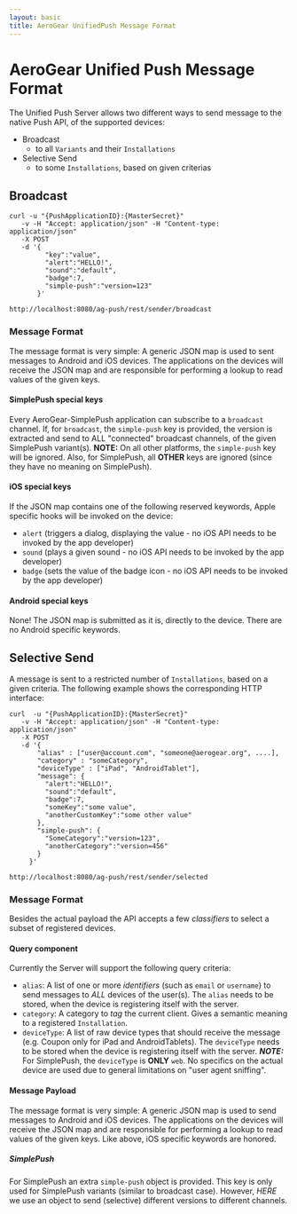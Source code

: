 ```yaml
--- 
layout: basic 
title: AeroGear UnifiedPush Message Format 
---
```


# AeroGear Unified Push Message Format

The Unified Push Server allows two different ways to send message to the native Push API, of the supported devices:

* Broadcast
  * to all ```Variants``` and their ```Installations```
* Selective Send
  * to some ```Installations```, based on given criterias

## Broadcast

    curl -u "{PushApplicationID}:{MasterSecret}"
       -v -H "Accept: application/json" -H "Content-type: application/json" 
       -X POST
       -d '{
             "key":"value",
             "alert":"HELLO!",
             "sound":"default",
             "badge":7,
             "simple-push":"version=123"
           }'

    http://localhost:8080/ag-push/rest/sender/broadcast 


### Message Format

The message format is very simple: A generic JSON map is used to sent messages to Android and iOS devices. The applications on the devices will receive the JSON map and are responsible for performing a lookup to read values of the given keys.

#### SimplePush special keys

Every AeroGear-SimplePush application can subscribe to a ```broadcast``` channel. If, for ```broadcast```, the ```simple-push``` key is provided, the version is extracted and send to ALL "connected" broadcast channels, of the given SimplePush variant(s). **NOTE:** On all other platforms, the ```simple-push``` key will be ignored. Also, for SimplePush, all **OTHER** keys are ignored (since they have no meaning on SimplePush).

#### iOS special keys

If the JSON map contains one of the following reserved keywords, Apple specific hooks will be invoked on the device:
* ```alert``` (triggers a dialog, displaying the value - no iOS API needs to be invoked by the app developer)
* ```sound``` (plays a given sound  - no iOS API needs to be invoked by the app developer)
* ```badge``` (sets the value of the badge icon - no iOS API needs to be invoked by the app developer)

#### Android special keys

None! The JSON map is submitted as it is, directly to the device. There are no Android specific keywords.

## Selective Send

A message is sent to a restricted number of ```Installations```, based on a given criteria. The following example shows the corresponding HTTP interface:

    curl  -u "{PushApplicationID}:{MasterSecret}"
       -v -H "Accept: application/json" -H "Content-type: application/json" 
       -X POST
       -d '{
           "alias" : ["user@account.com", "someone@aerogear.org", ....],
           "category" : "someCategory",
           "deviceType" : ["iPad", "AndroidTablet"],
           "message": {
             "alert":"HELLO!",
             "sound":"default",
             "badge":7,
             "someKey":"some value",
             "anotherCustomKey":"some other value"
           },
           "simple-push": {
             "SomeCategory":"version=123",
             "anotherCategory":"version=456"
           }
         }'

    http://localhost:8080/ag-push/rest/sender/selected

### Message Format

Besides the actual payload the API accepts a few _classifiers_ to select a subset of registered devices.

#### Query component

Currently the Server will support the following query criteria:

* ```alias```: A list of one or more _identifiers_ (such as ```email``` or ```username```) to send messages to *ALL* devices of the user(s). The ```alias``` needs to be stored, when the device is registering itself with the server.
* ```category```: A category to _tag_ the current client. Gives a semantic meaning to a registered ```Installation```.
* ```deviceType```: A list of raw device types that should receive the message (e.g. Coupon only for iPad and AndroidTablets). The ```deviceType``` needs to be stored when the device is registering itself with the server. _**NOTE:**_ For SimplePush, the ```deviceType``` is **ONLY** ```web```. No specifics on the actual device are used due to general limitations on "user agent sniffing".

#### Message Payload

The message format is very simple: A generic JSON map is used to send messages to Android and iOS devices. The applications on the devices will receive the JSON map and are responsible for performing a lookup to read values of the given keys. Like above, iOS specific keywords are honored.


##### SimplePush

For SimplePush an extra ```simple-push``` object is provided. This key is only used for SimplePush variants (similar to broadcast case). However, _HERE_ we use an object to send (selective) different versions to different channels.
